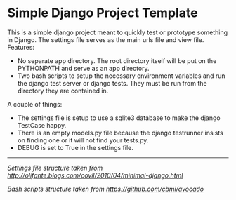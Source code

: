 # Simple Django Project Template

This is a simple django project meant to quickly test or prototype something in Django. The settings file serves as the main urls file and view file. 
Features:

* No separate app directory. The root directory itself will be put on the PYTHONPATH and serve as an app directory.
* Two bash scripts to setup the necessary environment variables and run the django test server or django tests. They must be run from the directory they are contained in.

A couple of things:

* The settings file is setup to use a sqlite3 database to make the django TestCase happy.
* There is an empty models.py file because the django testrunner insists on finding one or it will not find your tests.py.
* DEBUG is set to True in the settings file.

* * * 
  
*Settings file structure taken from http://olifante.blogs.com/covil/2010/04/minimal-django.html*

*Bash scripts structure taken from https://github.com/cbmi/avocado*